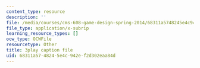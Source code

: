 ```yaml
---
content_type: resource
description: ''
file: /media/courses/cms-608-game-design-spring-2014/68311a5748245e4c942ef2d302eaa84d_1506702.vtt
file_type: application/x-subrip
learning_resource_types: []
ocw_type: OCWFile
resourcetype: Other
title: 3play caption file
uid: 68311a57-4824-5e4c-942e-f2d302eaa84d
---
```

